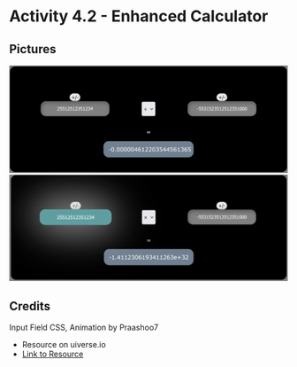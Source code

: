 # Activity 4.2 - Enhanced Calculator

## Pictures
![Enhanced Calculator Image](./results/4.2-Enhanced-Calculator.png)
![Enhanced Calculator Image - Selected](./results/4.2-Enhanced-Calculator-Selected.png)

## Credits
Input Field CSS, Animation by Praashoo7
* Resource on uiverse.io
* [Link to Resource](https://uiverse.io/Praashoo7/tame-sloth-39)